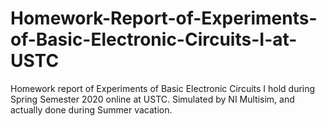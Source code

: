 # Homework-Report-of-Experiments-of-Basic-Electronic-Circuits-I-at-USTC
Homework report of Experiments of Basic Electronic Circuits I hold during Spring Semester 2020 online at USTC. Simulated by NI Multisim, and actually done during Summer vacation. 
